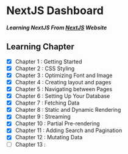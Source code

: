 # NextJS Dashboard
***Learning NextJS From [NextJS](https://nextjs.org/learn/dashboard-app) Website***



## Learning Chapter
- [x] Chapter 1 : Getting Started
- [x] Chapter 2 : CSS Styling
- [x] Chapter 3 : Optimizing Font and Image
- [x] Chapter 4 : Creating layout and pages
- [x] Chapter 5 : Navigating between Pages
- [x] Chapter 6 : Setting Up Your Database
- [x] Chapter 7 : Fetching Data
- [x] Chapter 8 : Static and Dynamic Rendering 
- [x] Chapter 9 : Streaming
- [x] Chapter 10 : Partial Pre-rendering 
- [x] Chapter 11 : Adding Search and Pagination 
- [x] Chapter 12 : Mutating Data 
- [ ] Chapter 13 :
